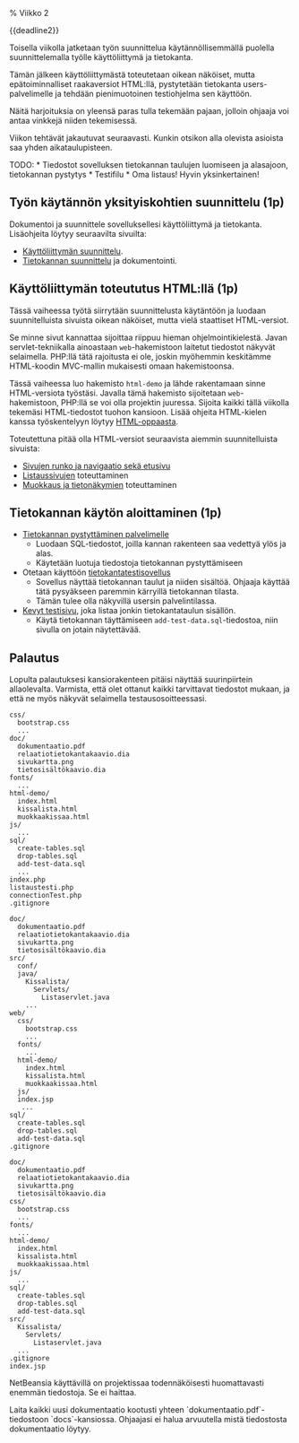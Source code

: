 % Viikko 2
<!-- order: 1 -->

<deadline>{{deadline2}}</deadline>

Toisella viikolla jatketaan työn suunnittelua käytännöllisemmällä
puolella suunnittelemalla työlle käyttöliittymä ja tietokanta.

Tämän jälkeen käyttöliittymästä toteutetaan 
oikean näköiset, mutta epätoiminnalliset raakaversiot HTML:llä,
pystytetään tietokanta users-palvelimelle 
ja tehdään pienimuotoinen testiohjelma sen käyttöön.

Näitä harjoituksia on yleensä paras tulla tekemään pajaan,
jolloin ohjaaja voi antaa vinkkejä niiden tekemisessä.

Viikon tehtävät jakautuvat seuraavasti.
Kunkin otsikon alla olevista asioista saa yhden aikataulupisteen.

<comment>
TODO:
* Tiedostot sovelluksen tietokannan taulujen luomiseen ja alasajoon, tietokannan pystytys 
* Testifilu
* Oma listaus! Hyvin yksinkertainen!
</comment>

## Työn käytännön yksityiskohtien suunnittelu (1p)

Dokumentoi ja suunnittele sovelluksellesi käyttöliittymä ja tietokanta.
Lisäohjeita löytyy seuraavilta sivuilta:

* [Käyttöliittymän suunnittelu](suunnittelu.html).
* [Tietokannan suunnittelu](tietokanta.html) ja dokumentointi.

## Käyttöliittymän toteututus HTML:llä (1p)

Tässä vaiheessa työtä siirrytään suunnittelusta käytäntöön
ja luodaan suunnitelluista sivuista oikean näköiset, mutta
vielä staattiset HTML-versiot. 

Se minne sivut kannattaa sijoittaa riippuu hieman ohjelmointikielestä.
Javan servlet-tekniikalla ainoastaan `web`-hakemistoon laitetut
tiedostot näkyvät selaimella. PHP:llä tätä rajoitusta ei ole,
joskin myöhemmin keskitämme HTML-koodin MVC-mallin mukaisesti omaan hakemistoonsa.

Tässä vaiheessa luo hakemisto `html-demo` ja lähde rakentamaan sinne HTML-versiota työstäsi. 
Javalla tämä hakemisto sijoitetaan `web`-hakemistoon, PHP:llä se voi olla projektin juuressa.
Sijoita kaikki tällä viikolla tekemäsi HTML-tiedostot tuohon kansioon.
Lisää ohjeita HTML-kielen kanssa työskentelyyn löytyy [HTML-oppaasta]({{rootdir}}ohjeistus/html-opas.html).

Toteutettuna pitää olla HTML-versiot seuraavista aiemmin suunnitelluista sivuista:

* [Sivujen runko ja navigaatio sekä etusivu](suunnittelu.html#etusivu-ja-yleisnäkymä-template)
* [Listaussivujen](suunnittelu.html#listanäkymän-suunnittelu) toteuttaminen
* [Muokkaus ja tietonäkymien](suunnittelu.html#muokkaus--ja-tietonäkymät) toteuttaminen

## Tietokannan käytön aloittaminen (1p)

* [Tietokannan pystyttäminen palvelimelle]({{rootdir}}ohjeistus/tietokantaohjelmointi/kannan-alustus.html)
    * Luodaan SQL-tiedostot, joilla kannan rakenteen saa vedettyä ylös ja alas.
    * Käytetään luotuja tiedostoja tietokannan pystyttämiseen
* Otetaan käyttöön [tietokantatestisovellus]({{rootdir}}ohjeistus/tietokantaohjelmointi/testisovellus.html)
    * Sovellus näyttää tietokannan taulut ja niiden sisältöä. Ohjaaja käyttää tätä pysyäkseen paremmin kärryillä tietokannan tilasta.
    * Tämän tulee olla näkyvillä usersin palvelintilassa.
* [Kevyt testisivu]({{rootdir}}ohjeistus/tietokantaohjelmointi/listaustesti/index.html), joka listaa jonkin tietokantataulun sisällön.
    * Käytä tietokannan täyttämiseen `add-test-data.sql`-tiedostoa, niin sivulla on jotain näytettävää.

## Palautus

Lopulta palautuksesi kansiorakenteen pitäisi näyttää suurinpiirtein allaolevalta.
Varmista, että olet ottanut kaikki tarvittavat tiedostot mukaan,
ja että ne myös näkyvät selaimella testausosoitteessasi.

<tabs>
<tab title="PHP-projekti">

~~~~
css/
  bootstrap.css
  ...
doc/
  dokumentaatio.pdf
  relaatiotietokantakaavio.dia
  sivukartta.png
  tietosisältökaavio.dia
fonts/
  ...
html-demo/
  index.html
  kissalista.html
  muokkaakissaa.html
js/
  ...
sql/
  create-tables.sql
  drop-tables.sql
  add-test-data.sql
  ...
index.php
listaustesti.php
connectionTest.php
.gitignore
~~~~

</tab>
<tab title="Java: NetBeansillä luotu">

~~~~
doc/
  dokumentaatio.pdf
  relaatiotietokantakaavio.dia
  sivukartta.png
  tietosisältökaavio.dia
src/
  conf/
  java/
    Kissalista/
      Servlets/
        Listaservlet.java
    ...
web/ 
  css/
    bootstrap.css
    ...
  fonts/
    ...
  html-demo/
    index.html
    kissalista.html
    muokkaakissaa.html
  js/
  index.jsp
   ...
sql/
  create-tables.sql
  drop-tables.sql
  add-test-data.sql
.gitignore
~~~~

</tab>
<tab title="Java suoraan users:illa">

~~~~
doc/
  dokumentaatio.pdf
  relaatiotietokantakaavio.dia
  sivukartta.png
  tietosisältökaavio.dia
css/
  bootstrap.css
  ...
fonts/
  ...
html-demo/
  index.html
  kissalista.html
  muokkaakissaa.html
js/
  ...
sql/
  create-tables.sql
  drop-tables.sql
  add-test-data.sql
src/
  Kissalista/
    Servlets/
      Listaservlet.java
  ...
.gitignore
index.jsp
~~~~

</tab>
</tabs>


NetBeansia käyttävillä on projektissaa todennäköisesti huomattavasti enemmän tiedostoja.
Se ei haittaa.

<alert>
Laita kaikki uusi dokumentaatio kootusti yhteen `dokumentaatio.pdf`-tiedostoon `docs`-kansiossa. Ohjaajasi ei halua arvuutella mistä tiedostosta dokumentaatio löytyy.
</alert>
